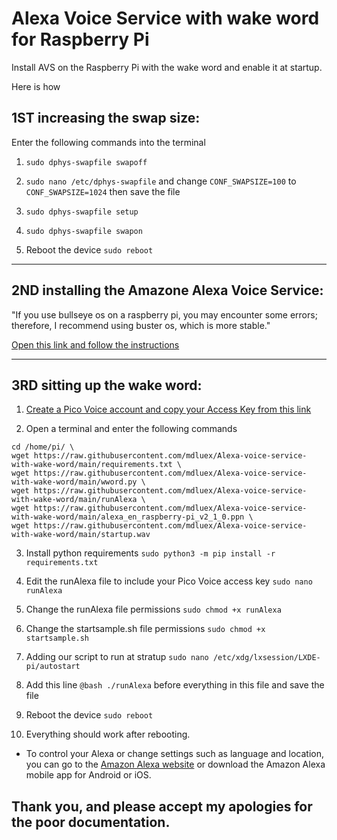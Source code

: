 # Alexa Voice Service with wake word for Raspberry Pi
Install AVS on the Raspberry Pi with the wake word and enable it at startup.

Here is how

## 1ST  increasing the swap size:

Enter the following commands into the terminal

1. ```sudo dphys-swapfile swapoff```

2. ```sudo nano /etc/dphys-swapfile``` and change ```CONF_SWAPSIZE=100``` to ```CONF_SWAPSIZE=1024``` then save the file

3. ```sudo dphys-swapfile setup```

4. ```sudo dphys-swapfile swapon```

5. Reboot the device ```sudo reboot```

------

## 2ND installing the Amazone Alexa Voice Service:

"If you use bullseye os on a raspberry pi, you may encounter some errors; therefore, I recommend using buster os, which is more stable."

[Open this link and follow the instructions](https://developer.amazon.com/en-US/docs/alexa/avs-device-sdk/raspberry-pi-script.html)

------

## 3RD sitting up the wake word:

1. [Create a Pico Voice account and copy your Access Key from this link](https://console.picovoice.ai/)

2. Open a terminal and enter the following commands

```
cd /home/pi/ \
wget https://raw.githubusercontent.com/mdluex/Alexa-voice-service-with-wake-word/main/requirements.txt \
wget https://raw.githubusercontent.com/mdluex/Alexa-voice-service-with-wake-word/main/wword.py \
wget https://raw.githubusercontent.com/mdluex/Alexa-voice-service-with-wake-word/main/runAlexa \
wget https://raw.githubusercontent.com/mdluex/Alexa-voice-service-with-wake-word/main/alexa_en_raspberry-pi_v2_1_0.ppn \
wget https://raw.githubusercontent.com/mdluex/Alexa-voice-service-with-wake-word/main/startup.wav
```

3. Install python requirements ```sudo python3 -m pip install -r requirements.txt```

4. Edit the runAlexa file to include your Pico Voice access key ```sudo nano runAlexa```

5. Change the runAlexa file permissions ```sudo chmod +x runAlexa```

6. Change the startsample.sh file permissions ```sudo chmod +x startsample.sh```

7. Adding our script to run at stratup ```sudo nano /etc/xdg/lxsession/LXDE-pi/autostart```

8. Add this line ```@bash ./runAlexa``` before everything in this file and save the file

9. Reboot the device ```sudo reboot```

10. Everything should work after rebooting.

* To control your Alexa or change settings such as language and location, you can go to the [Amazon Alexa website](https://alexa.amazon.com/) or download the Amazon Alexa mobile app for Android or iOS.



## Thank you, and please accept my apologies for the poor documentation.
